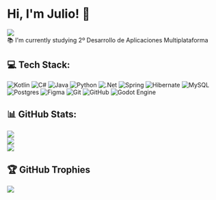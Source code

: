 # Hi, I'm Julio! 👋
[![](https://visitcount.itsvg.in/api?id=JulioFertry&icon=0&color=2)](https://visitcount.itsvg.in)<br/>
:books: I'm currently studying 2º Desarrollo de Aplicaciones Multiplataforma

## 💻 Tech Stack:
![Kotlin](https://img.shields.io/badge/kotlin-%237F52FF.svg?style=for-the-badge&logo=kotlin&logoColor=white)
![C#](https://img.shields.io/badge/c%23-%23239120.svg?style=for-the-badge&logo=csharp&logoColor=white)
![Java](https://img.shields.io/badge/java-%23ED8B00.svg?style=for-the-badge&logo=openjdk&logoColor=white)
![Python](https://img.shields.io/badge/python-3670A0?style=for-the-badge&logo=python&logoColor=ffdd54)
![.Net](https://img.shields.io/badge/.NET-5C2D91?style=for-the-badge&logo=.net&logoColor=white)
![Spring](https://img.shields.io/badge/spring-%236DB33F.svg?style=for-the-badge&logo=spring&logoColor=white)
![Hibernate](https://img.shields.io/badge/Hibernate-59666C?style=for-the-badge&logo=Hibernate&logoColor=white)
![MySQL](https://img.shields.io/badge/mysql-4479A1.svg?style=for-the-badge&logo=mysql&logoColor=white)
![Postgres](https://img.shields.io/badge/postgres-%23316192.svg?style=for-the-badge&logo=postgresql&logoColor=white)
![Figma](https://img.shields.io/badge/figma-%23F24E1E.svg?style=for-the-badge&logo=figma&logoColor=white)
![Git](https://img.shields.io/badge/git-%23F05033.svg?style=for-the-badge&logo=git&logoColor=white)
![GitHub](https://img.shields.io/badge/github-%23121011.svg?style=for-the-badge&logo=github&logoColor=white)
![Godot Engine](https://img.shields.io/badge/GODOT-%23FFFFFF.svg?style=for-the-badge&logo=godot-engine)

## 📊 GitHub Stats:
![](https://github-readme-stats.vercel.app/api/top-langs/?username=JulioFertry&theme=darcula&hide_border=false&include_all_commits=false&count_private=true&layout=compact)<br/>
![](https://github-readme-stats.vercel.app/api?username=JulioFertry&theme=darcula&hide_border=false&include_all_commits=false&count_private=true)<br/>
![](https://github-readme-streak-stats.herokuapp.com/?user=JulioFertry&theme=darcula&hide_border=false)

## 🏆 GitHub Trophies
![](https://github-profile-trophy.vercel.app/?username=JulioFertry&theme=darcula&no-frame=false&no-bg=true&margin-w=4)

<!-- Proudly created with GPRM ( https://gprm.itsvg.in ) -->

